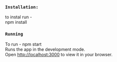 ### `Installation:`
to instal run -\
npm install

### `Running `
To run - npm start\
Runs the app in the development mode.\
Open [http://localhost:3000](http://localhost:3000) to view it in your browser.
